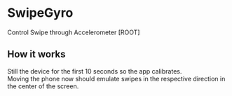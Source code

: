 # SwipeGyro
Control Swipe through Accelerometer [ROOT]

## How it works
Still the device for the first 10 seconds so the app calibrates.  
Moving the phone now should emulate swipes in the respective direction in the center of the screen.
